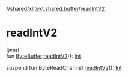 //[shared](../../index.md)/[xlitekt.shared.buffer](index.md)/[readIntV2](read-int-v2.md)

# readIntV2

[jvm]\
fun [ByteBuffer](https://docs.oracle.com/javase/8/docs/api/java/nio/ByteBuffer.html).[readIntV2](read-int-v2.md)(): [Int](https://kotlinlang.org/api/latest/jvm/stdlib/kotlin/-int/index.html)

suspend fun ByteReadChannel.[readIntV2](read-int-v2.md)(): [Int](https://kotlinlang.org/api/latest/jvm/stdlib/kotlin/-int/index.html)
